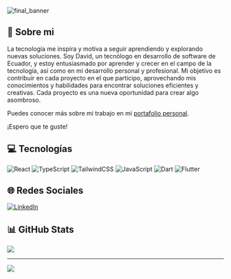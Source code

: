 ![final_banner](https://github.com/user-attachments/assets/2b2293b4-0b67-4124-814c-f63971232865)

## 💫 Sobre mi
La tecnología me inspira y motiva a seguir aprendiendo y explorando nuevas soluciones. Soy David, un tecnólogo en desarrollo de software de Ecuador, y estoy entusiasmado por aprender y crecer en el campo de la tecnología, así como en mi desarrollo personal y profesional. Mi objetivo es contribuir en cada proyecto en el que participo, aprovechando mis conocimientos y habilidades para encontrar soluciones eficientes y creativas. Cada proyecto es una nueva oportunidad para crear algo asombroso.

Puedes conocer más sobre mi trabajo en mi [portafolio personal](https://portfolio-david-simba.vercel.app/).

¡Espero que te guste!

## 💻 Tecnologías
![React](https://img.shields.io/badge/react-%2320232a.svg?style=for-the-badge&logo=react&logoColor=%2361DAFB) 
![TypeScript](https://img.shields.io/badge/typescript-%23007ACC.svg?style=for-the-badge&logo=typescript&logoColor=white) 
![TailwindCSS](https://img.shields.io/badge/tailwindcss-%2338B2AC.svg?style=for-the-badge&logo=tailwind-css&logoColor=white) 
![JavaScript](https://img.shields.io/badge/javascript-%23323330.svg?style=for-the-badge&logo=javascript&logoColor=%23F7DF1E) 
![Dart](https://img.shields.io/badge/dart-%230175C2.svg?style=for-the-badge&logo=dart&logoColor=white) 
![Flutter](https://img.shields.io/badge/Flutter-%2302569B.svg?style=for-the-badge&logo=Flutter&logoColor=white)

## 🌐 Redes Sociales
[![LinkedIn](https://img.shields.io/badge/LinkedIn-%230077B5.svg?logo=linkedin&logoColor=white)](https://linkedin.com/in/cristian-simba) 


## 📊 GitHub Stats
![](https://github-readme-stats.vercel.app/api/top-langs/?username=cristian-simba&theme=github_dark&hide_border=false&include_all_commits=true&count_private=true&layout=compact)

---
[![](https://visitcount.itsvg.in/api?id=cristian-simba&icon=0&color=8)](https://visitcount.itsvg.in)

<!-- Proudly created with GPRM ( https://gprm.itsvg.in ) -->
